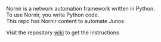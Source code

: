Nornir is a network automation framework written in Python.  
To use Nornir, you write Python code.       
This repo has Nornir content to automate Junos.  

Visit the repository [wiki](https://github.com/ksator/junos_automation_with_nornir/wiki) to get the instructions 


